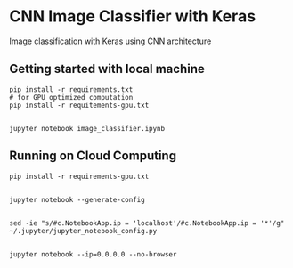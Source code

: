 # CNN Image Classifier with Keras
Image classification with Keras using CNN architecture

## Getting started with local machine
```
pip install -r requirements.txt
# for GPU optimized computation
pip install -r requitements-gpu.txt


jupyter notebook image_classifier.ipynb
```

## Running on Cloud Computing
```
pip install -r requirements-gpu.txt


jupyter notebook --generate-config


sed -ie "s/#c.NotebookApp.ip = 'localhost'/#c.NotebookApp.ip = '*'/g" ~/.jupyter/jupyter_notebook_config.py


jupyter notebook --ip=0.0.0.0 --no-browser
```
